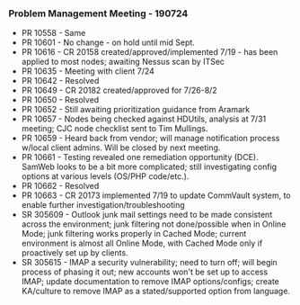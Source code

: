 ### Problem Management Meeting - 190724

* PR 10558 - Same
* PR 10601 - No change - on hold until mid Sept.
* PR 10616 - CR 20158 created/approved/implemented 7/19 - has been applied to most nodes; awaiting Nessus scan by ITSec
* PR 10635 - Meeting with client 7/24
* PR 10642 - Resolved
* PR 10649 - CR 20182 created/approved for 7/26-8/2
* PR 10650 - Resolved
* PR 10652 - Still awaiting prioritization guidance from Aramark
* PR 10657 - Nodes being checked against HDUtils, analysis at 7/31 meeting; CJC node checklist sent to Tim Mullings.
* PR 10659 - Heard back from vendor; will manage notification process w/local client admins. Will be closed by next meeting.
* PR 10661 - Testing revealed one remediation opportunity (DCE). SamWeb looks to be a bit more complicated; still investigating config options at various levels (OS/PHP code/etc.).
* PR 10662 - Resolved
* PR 10663 - CR 20173 implemented 7/19 to update CommVault system, to enable further investigation/troubleshooting
* SR 305609 - Outlook junk mail settings need to be made consistent across the environment; junk filtering not done/possible when in Online Mode; junk filtering works properly in Cached Mode; current environment is almost all Online Mode, with Cached Mode only if proactively set up by clients.
* SR 305615 - IMAP a security vulnerability; need to turn off; will begin process of phasing it out; new accounts won't be set up to access IMAP; update documentation to remove IMAP options/configs; create KA/culture to remove IMAP as a stated/supported option from language.